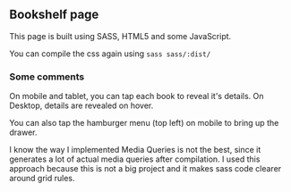 ## Bookshelf page

This page is built using SASS, HTML5 and some JavaScript.

You can compile the css again using `sass sass/:dist/`

### Some comments

On mobile and tablet, you can tap each book to reveal it's details. On Desktop, details are revealed on hover.

You can also tap the hamburger menu (top left) on mobile to bring up the drawer.

I know the way I implemented Media Queries is not the best, since it generates a lot of actual media queries after compilation. I used this approach because this is not a big project and it makes sass code clearer around grid rules.
